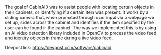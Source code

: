 The goal of CabinAID was to assist people with locating certain objects in their cabinets, or identifying if a certain item was present. 
It works by a sliding camera that, when prompted through user input via a webpage we set up, slides across the cabinet and identifies if the item specified by the user can be found in the cabinet. 
The way we implemented this is by using an AI video detection library included in OpenCV to process the video feed and identify objects in frame during a live video feed.

Devpost link: https://devpost.com/software/cabinaid
